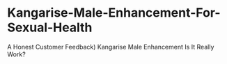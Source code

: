 # Kangarise-Male-Enhancement-For-Sexual-Health
A Honest Customer Feedback) Kangarise Male Enhancement Is It Really Work?
